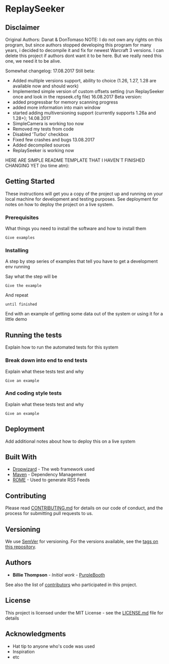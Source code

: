 # ReplaySeeker

## Disclaimer
Original Authors: Danat & DonTomaso
NOTE: I do not own any rights on this program, but since authors stopped developing this program for many years, i decided to decompile it and fix for newest Warcraft 3 versions.
I can delete this project if authors dont want it to be here. But we really need this one, we need it to be alive.

Somewhat changelog:
17.08.2017
Still beta:
- Added multiple versions support, ability to choice (1.26, 1.27, 1.28 are available now and should work)
- Implemented simple version of custom offsets setting (run ReplaySeeker once and look in the repseek.cfg file)
16.08.2017
Beta version: 
- added progressbar for memory scanning progress
- added more information into main window
- started adding multiversioning support (currently supports 1.26a and 1.28+);
14.08.2017
- SimpleCamera is working too now
- Removed my tests from code
- Disabled 'Turbo' checkbox
- Fixed few crashes and bugs
13.08.2017
- Added decompiled sources
- ReplaySeeker is working now

HERE ARE SIMPLE README TEMPLATE THAT I HAVEN`T FINISHED CHANGING YET (no time atm):

## Getting Started

These instructions will get you a copy of the project up and running on your local machine for development and testing purposes. See deployment for notes on how to deploy the project on a live system.

### Prerequisites

What things you need to install the software and how to install them

```
Give examples
```

### Installing

A step by step series of examples that tell you have to get a development env running

Say what the step will be

```
Give the example
```

And repeat

```
until finished
```

End with an example of getting some data out of the system or using it for a little demo

## Running the tests

Explain how to run the automated tests for this system

### Break down into end to end tests

Explain what these tests test and why

```
Give an example
```

### And coding style tests

Explain what these tests test and why

```
Give an example
```

## Deployment

Add additional notes about how to deploy this on a live system

## Built With

* [Dropwizard](http://www.dropwizard.io/1.0.2/docs/) - The web framework used
* [Maven](https://maven.apache.org/) - Dependency Management
* [ROME](https://rometools.github.io/rome/) - Used to generate RSS Feeds

## Contributing

Please read [CONTRIBUTING.md](https://gist.github.com/PurpleBooth/b24679402957c63ec426) for details on our code of conduct, and the process for submitting pull requests to us.

## Versioning

We use [SemVer](http://semver.org/) for versioning. For the versions available, see the [tags on this repository](https://github.com/your/project/tags). 

## Authors

* **Billie Thompson** - *Initial work* - [PurpleBooth](https://github.com/PurpleBooth)

See also the list of [contributors](https://github.com/your/project/contributors) who participated in this project.

## License

This project is licensed under the MIT License - see the [LICENSE.md](LICENSE.md) file for details

## Acknowledgments

* Hat tip to anyone who's code was used
* Inspiration
* etc
